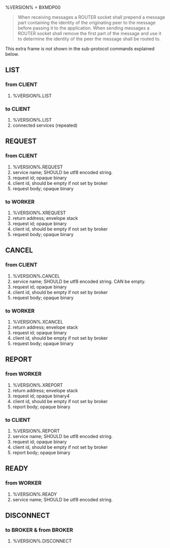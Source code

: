 

%VERSION% = BXMDP00


> When receiving messages a ROUTER socket shall prepend a message part
> containing the identity of the originating peer to the message before passing
> it to the application. When sending messages a ROUTER socket shall remove the
> first part of the message and use it to determine the identity of the peer the
> message shall be routed to.

This extra frame is not shown in the sub-protocol commands explained below.


## LIST

### from CLIENT

1. %VERSION%.LIST

### to CLIENT

1. %VERSION%.LIST
2. connected services (repeated)

## REQUEST

### from CLIENT

1. %VERSION%.REQUEST
2. service name; SHOULD be utf8 encoded string.
3. request id; opaque binary
4. client id, should be empty if not set by broker
5. request body; opaque binary

### to WORKER

1. %VERSION%.XREQUEST
2. return address; envelope stack
3. request id; opaque binary
4. client id, should be empty if not set by broker
5. request body; opaque binary


## CANCEL

### from CLIENT

1. %VERSION%.CANCEL
2. service name; SHOULD be utf8 encoded string. CAN be empty.
3. request id; opaque binary
4. client id, should be empty if not set by broker
5. request body; opaque binary

### to WORKER

1. %VERSION%.XCANCEL
2. return address; envelope stack
3. request id; opaque binary
4. client id, should be empty if not set by broker
5. request body; opaque binary


## REPORT

### from WORKER

1. %VERSION%.XREPORT
2. return address; envelope stack
3. request id; opaque binary4
4. client id, should be empty if not set by broker
5. report body; opaque binary

### to CLIENT

1. %VERSION%.REPORT
3. service name; SHOULD be utf8 encoded string.
2. request id; opaque binary
4. client id, should be empty if not set by broker
5. report body; opaque binary


## READY

### from WORKER

1. %VERSION%.READY
2. service name; SHOULD be utf8 encoded string.


## DISCONNECT

### to BROKER & from BROKER

1. %VERSION%.DISCONNECT

